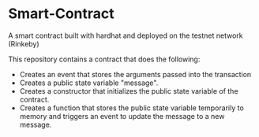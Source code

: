 # Smart-Contract
A smart contract built with hardhat and deployed on the testnet network (Rinkeby)

This repository contains a contract that does the following:
- Creates an event that stores the arguments passed into the transaction
- Creates a public state variable "message".
- Creates a constructor that initializes the public state variable of the contract.
- Creates a function that stores the public state variable temporarily to memory and triggers an event to update the message to a new message.
